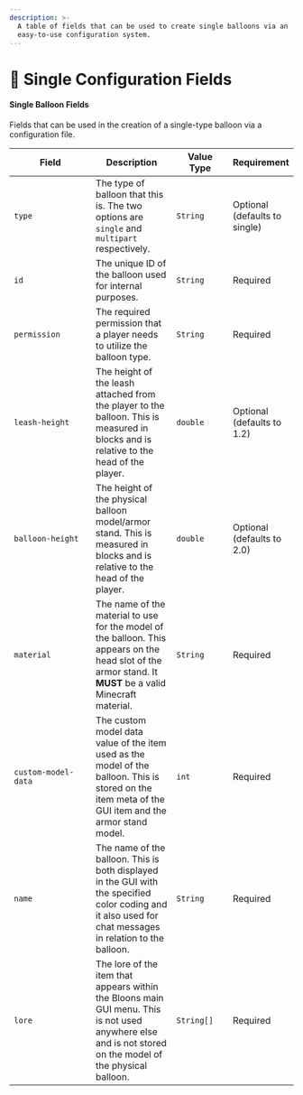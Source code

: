```yaml
---
description: >-
  A table of fields that can be used to create single balloons via an
  easy-to-use configuration system.
---
```


# 📜 Single Configuration Fields

#### Single Balloon Fields

Fields that can be used in the creation of a single-type balloon via a configuration file.

<table><thead><tr><th width="219">Field</th><th width="184">Description</th><th width="119">Value Type</th><th>Requirement</th></tr></thead><tbody><tr><td><code>type</code></td><td>The type of balloon that this is. The two options are <code>single</code> and <code>multipart</code> respectively.</td><td><code>String</code></td><td>Optional (defaults to single)</td></tr><tr><td><code>id</code></td><td>The unique ID of the balloon used for internal purposes.</td><td><code>String</code></td><td>Required</td></tr><tr><td><code>permission</code></td><td>The required permission that a player needs to utilize the balloon type.</td><td><code>String</code></td><td>Required</td></tr><tr><td><code>leash-height</code></td><td>The height of the leash attached from the player to the balloon. This is measured in blocks and is relative to the head of the player.</td><td><code>double</code></td><td>Optional (defaults to 1.2)</td></tr><tr><td><code>balloon-height</code></td><td>The height of the physical balloon model/armor stand. This is measured in blocks and is relative to the head of the player.</td><td><code>double</code></td><td>Optional (defaults to 2.0)</td></tr><tr><td><code>material</code></td><td>The name of the material to use for the model of the balloon. This appears on the head slot of the armor stand. It <strong>MUST</strong> be a valid Minecraft material.</td><td><code>String</code></td><td>Required</td></tr><tr><td><code>custom-model-data</code></td><td>The custom model data value of the item used as the model of the balloon. This is stored on the item meta of the GUI item and the armor stand model.</td><td><code>int</code></td><td>Required</td></tr><tr><td><code>name</code></td><td>The name of the balloon. This is both displayed in the GUI with the specified color coding and it also used for chat messages in relation to the balloon.</td><td><code>String</code></td><td>Required</td></tr><tr><td><code>lore</code></td><td>The lore of the item that appears within the Bloons main GUI menu. This is not used anywhere else and is not stored on the model of the physical balloon.</td><td><code>String[]</code></td><td>Required</td></tr></tbody></table>
